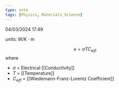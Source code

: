 ```yaml
---
type: note
tags: [Physics, Materials_Science]
---
```

04/03/2024 17:49

  

units: $\text{W/K}\cdot \text{m}$

$$
\kappa=\sigma TC_{wfl}
$$
where
- $\sigma$ = Electrical [[Conductivity]]
- $T$ = [[Temperature]]
- $C_{wfl}$ = [[Wiedemann-Franz-Lorentz Coefficient]]